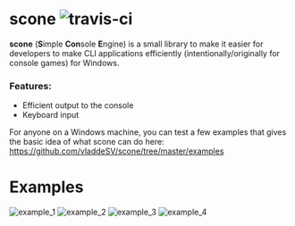 # scone ![travis-ci](https://travis-ci.org/vladdeSV/scone.svg?branch=master)


**scone** (**S**imple **Con**sole **E**ngine) is a small library to make it easier for developers to make CLI applications efficiently (intentionally/originally for console games) for Windows.

### Features:
* Efficient output to the console
* Keyboard input

For anyone on a Windows machine, you can test a few examples that gives the basic idea of what scone can do here: https://github.com/vladdeSV/scone/tree/master/examples

# Examples
![example_1](http://i.imgur.com/nrIuilv.gif)
![example_2](http://i.imgur.com/1CnEG31.gif)
![example_3](http://i.imgur.com/Uhhipkh.gif)
![example_4](http://i.imgur.com/CO39TVk.gif)
